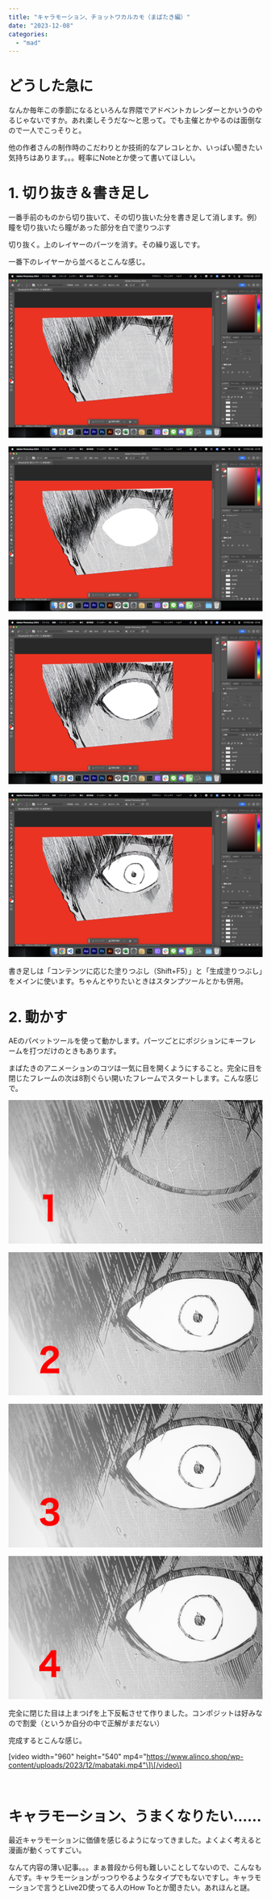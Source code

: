 ```yaml
---
title: "キャラモーション、チョットワカルカモ（まばたき編）"
date: "2023-12-08"
categories: 
  - "mad"
---
```


# どうした急に

なんか毎年この季節になるといろんな界隈でアドベントカレンダーとかいうのやるじゃないですか。あれ楽しそうだな〜と思って。でも主催とかやるのは面倒なので一人でこっそりと。

他の作者さんの制作時のこだわりとか技術的なアレコレとか、いっぱい聞きたい気持ちはあります。。。軽率にNoteとか使って書いてほしい。

<!--more-->

# 1\. 切り抜き＆書き足し

一番手前のものから切り抜いて、その切り抜いた分を書き足して消します。例）瞳を切り抜いたら瞳があった部分を白で塗りつぶす

切り抜く。上のレイヤーのパーツを消す。その繰り返しです。

一番下のレイヤーから並べるとこんな感じ。

![](../../images/スクリーン-ショット-2023-12-08-に-22.27.54-午後.png)

![](../../images/スクリーン-ショット-2023-12-08-に-22.28.07-午後.png)

![](../../images/スクリーン-ショット-2023-12-08-に-22.28.13-午後.png)

![](../../images/スクリーン-ショット-2023-12-08-に-22.28.17-午後.png)

書き足しは「コンテンツに応じた塗りつぶし（Shift+F5）」と「生成塗りつぶし」をメインに使います。ちゃんとやりたいときはスタンプツールとかも併用。

# 2\. 動かす

AEのパペットツールを使って動かします。パーツごとにポジションにキーフレームを打つだけのときもあります。

まばたきのアニメーションのコツは一気に目を開くようにすること。完全に目を閉じたフレームの次は8割ぐらい開いたフレームでスタートします。こんな感じで。

![](../../images/フリコンホシション-36_0.png)

![](../../images/フリコンホシション-36_1.png)

![](../../images/フリコンホシション-36_2.png)

![](../../images/フリコンホシション-36_3.png)

完全に閉じた目は上まつげを上下反転させて作りました。コンポジットは好みなので割愛（というか自分の中で正解がまだない）

完成するとこんな感じ。

\[video width="960" height="540" mp4="https://www.alinco.shop/wp-content/uploads/2023/12/mabataki.mp4"\]\[/video\]

 

# キャラモーション、うまくなりたい……

最近キャラモーションに価値を感じるようになってきました。よくよく考えると漫画が動くってすごい。

なんて内容の薄い記事。。。まぁ普段から何も難しいことしてないので、こんなもんです。キャラモーションがっつりやるようなタイプでもないですし。キャラモーションで言うとLive2D使ってる人のHow Toとか聞きたい。あれほんと謎。
